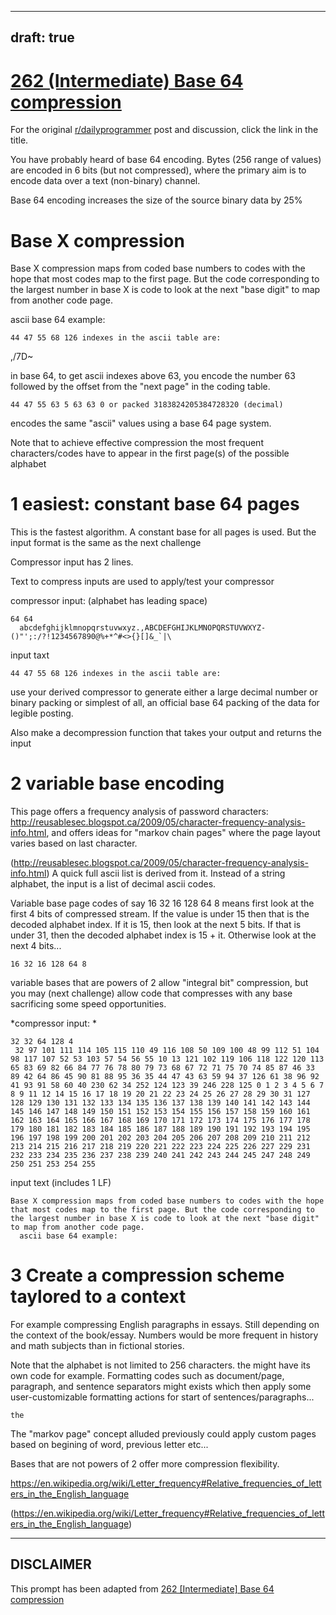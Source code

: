 ---
draft: true
----

# [262 (Intermediate) Base 64 compression](https://www.reddit.com/r/dailyprogrammer/comments/4elyls/20160413_challenge_262_intermediate_base_64/)

For the original [r/dailyprogrammer](https://www.reddit.com/r/dailyprogrammer/) post and discussion, click the link in the title.

You have probably heard of base 64 encoding.  Bytes (256 range of values) are encoded in 6 bits (but not compressed), where the primary aim is to encode data over a text (non-binary) channel.

Base 64 encoding increases the size of the source binary data by 25%

# Base X compression
Base X compression maps from coded base numbers to codes with the hope that most codes map to the first page.  But the code corresponding to the largest number in base X is code to look at the next "base digit" to map from another code page.

ascii base 64 example:


```
44 47 55 68 126 indexes in the ascii table are:
```
,/7D~

in base 64, to get ascii indexes above 63, you encode the number 63 followed by the offset from the "next page" in the coding table.


```
44 47 55 63 5 63 63 0 or packed 3183824205384728320 (decimal)
```
encodes the same "ascii" values using a base 64 page system.

Note that to achieve effective compression the most frequent characters/codes have to appear in the first page(s) of the possible alphabet

# 1 easiest:  constant base 64 pages
This is the fastest algorithm.  A constant base for all pages is used.  But the input format is the same as the next challenge

Compressor input has 2 lines.  

Text to compress inputs are used to apply/test your compressor

compressor input: (alphabet has leading space)


```
64 64
  abcdefghijklmnopqrstuvwxyz.,ABCDEFGHIJKLMNOPQRSTUVWXYZ-()"';:/?!1234567890@%+*^#<>{}[]&_`|\
```
input taxt


```
44 47 55 68 126 indexes in the ascii table are:
```
use your derived compressor to generate either a large decimal number or binary packing or simplest of all, an official base 64 packing of the data for legible posting.

Also make a decompression function that takes your output and returns the input

# 2 variable base encoding
This page offers a frequency analysis of password characters:  http://reusablesec.blogspot.ca/2009/05/character-frequency-analysis-info.html, and offers ideas for "markov chain pages" where the page layout varies based on last character.

(http://reusablesec.blogspot.ca/2009/05/character-frequency-analysis-info.html)
A quick full ascii list is derived from it.  Instead of a string alphabet, the input is a list of decimal ascii codes.

Variable base page codes of say 16 32 16 128 64 8 means first look at the first 4 bits of compressed stream.  If the value is under 15 then that is the decoded alphabet index.  If it is 15, then look at the next 5 bits.  If that is under 31, then the decoded alphabet index is 15 + it.  Otherwise look at the next 4 bits...


```
16 32 16 128 64 8
```
variable bases that are powers of 2 allow "integral bit" compression, but you may (next challenge) allow code that compresses with any base sacrificing some speed opportunities.

*compressor input: *


```
32 32 64 128 4
 32 97 101 111 114 105 115 110 49 116 108 50 109 100 48 99 112 51 104 98 117 107 52 53 103 57 54 56 55 10 13 121 102 119 106 118 122 120 113 65 83 69 82 66 84 77 76 78 80 79 73 68 67 72 71 75 70 74 85 87 46 33 89 42 64 86 45 90 81 88 95 36 35 44 47 43 63 59 94 37 126 61 38 96 92 41 93 91 58 60 40 230 62 34 252 124 123 39 246 228 125 0 1 2 3 4 5 6 7 8 9 11 12 14 15 16 17 18 19 20 21 22 23 24 25 26 27 28 29 30 31 127 128 129 130 131 132 133 134 135 136 137 138 139 140 141 142 143 144 145 146 147 148 149 150 151 152 153 154 155 156 157 158 159 160 161 162 163 164 165 166 167 168 169 170 171 172 173 174 175 176 177 178 179 180 181 182 183 184 185 186 187 188 189 190 191 192 193 194 195 196 197 198 199 200 201 202 203 204 205 206 207 208 209 210 211 212 213 214 215 216 217 218 219 220 221 222 223 224 225 226 227 229 231 232 233 234 235 236 237 238 239 240 241 242 243 244 245 247 248 249 250 251 253 254 255
```
input text (includes 1 LF)


```
Base X compression maps from coded base numbers to codes with the hope that most codes map to the first page. But the code corresponding to the largest number in base X is code to look at the next "base digit" to map from another code page.
  ascii base 64 example:
```
# 3 Create a compression scheme taylored to a context
For example compressing English paragraphs in essays.  Still depending on the context of the book/essay.   Numbers would be more frequent in history and math subjects than in fictional stories.

Note that the alphabet is not limited to 256 characters.  the might have its own code for example.  Formatting codes such as document/page, paragraph, and sentence separators might exists which then apply some user-customizable formatting actions for start of sentences/paragraphs...


```
the
```
The "markov page" concept alluded previously could apply custom pages based on begining of word, previous letter etc...

Bases that are not powers of 2 offer more compression flexibility.

https://en.wikipedia.org/wiki/Letter_frequency#Relative_frequencies_of_letters_in_the_English_language

(https://en.wikipedia.org/wiki/Letter_frequency#Relative_frequencies_of_letters_in_the_English_language)

----
## **DISCLAIMER**
This prompt has been adapted from [262 [Intermediate] Base 64 compression](https://www.reddit.com/r/dailyprogrammer/comments/4elyls/20160413_challenge_262_intermediate_base_64/
)

